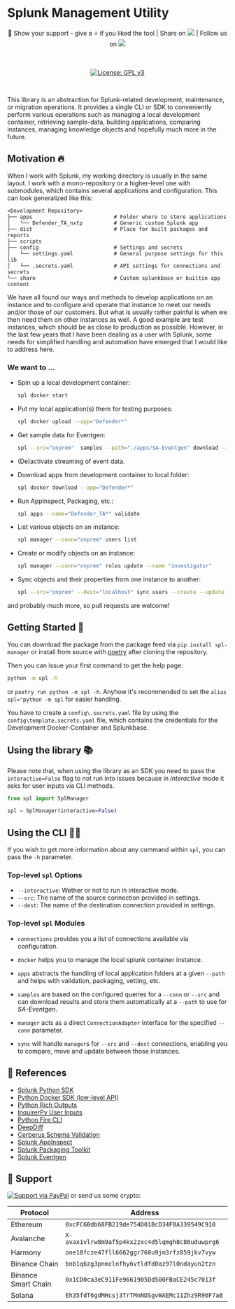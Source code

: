 # Splunk Management Utility

<div align="center" >🤝 Show your support - give a ⭐️ if you liked the tool | Share on
<a target="_blank" href='https://twitter.com/intent/tweet?url=https%3A%2F%2Fgithub.com%2Fnextpart%2Fspl-manager'><img src='https://img.shields.io/badge/Twitter-1DA1F2?logo=twitter&logoColor=white'/></a>
| Follow us on
 <a target="_blank" href='https://www.linkedin.com/company/69421851'><img src='https://img.shields.io/badge/LinkedIn-0077B5?logo=linkedin&logoColor=white'/></a>
</br></br></br>

[![License: GPL v3](https://img.shields.io/badge/License-GPLv3-blue.svg)](https://www.gnu.org/licenses/gpl-3.0)

</br>
</div>

This library is an abstraction for Splunk-related development, maintenance, or migration operations.
It provides a single CLI or SDK to conveniently perform various operations such as managing a local
development container, retrieving sample-data, building applications, comparing instances, managing
knowledge objects and hopefully much more in the future.

## Motivation 🔥

When I work with Splunk, my working directory is usually in the same layout. I work with a
mono-repository or a higher-level one with submodules, which contains several applications and
configuration. This can look generalized like this:

```
<Development Repository>
├── apps                          # Folder where to store applications
│   └── Defender_TA_nxtp          # Generic custom Splunk app
├── dist                          # Place for built packages and reports
├── scripts
├── config                        # Settings and secrets
│   └── settings.yaml             # General purpose settings for this lib
│   └── .secrets.yaml             # API settings for connections and secrets
└── share                         # Custom splunkbase or builtin app content
```

We have all found our ways and methods to develop applications on an instance and to configure and
operate that instance to meet our needs and/or those of our customers. But what is usually rather
painful is when we then need them on other instances as well. A good example are test instances,
which should be as close to production as possible. However, in the last few years that I have been
dealing as a user with Splunk, some needs for simplified handling and automation have emerged that I
would like to address here.

### We want to ...

- Spin up a local development container:

  ```bash
  spl docker start
  ```

- Put my local application(s) there for testing purposes:

  ```bash
  spl docker upload --app="Defender*"
  ```

- Get sample data for Eventgen:

  ```bash
  spl --src="onprem"  samples --path="./apps/SA-Eventgen" download --name="WinDefender"
  ```

- (De)activate streaming of event data.

- Download apps from development container to local folder:

  ```bash
  spl docker download --app="Defender*"
  ```

- Run AppInspect, Packaging, etc.:

  ```bash
  spl apps --name="Defender_TA*" validate
  ```

- List various objects on an instance:

  ```bash
  spl manager --conn="onprem" users list
  ```

- Create or modify objects on an instance:

  ```bash
  spl manager --conn="onprem" roles update --name "investigator"
  ```

- Sync objects and their properties from one instance to another:
  ```bash
  spl --src="onprem" --dest="localhost" sync users --create --update
  ```

and probably much more, so pull requests are welcome!

## Getting Started 🚀

You can download the package from the package feed via `pip install spl-manager` or install from
source with [poetry](https://python-poetry.org/) after cloning the repository.

Then you can issue your first command to get the help page:

```bash
python -m spl -h
```

or `poetry run python -m spl -h`. Anyhow it's recommended to set the `alias spl="python -m spl` for
easier handling.

You have to create a `config\.secrets.yaml` file by using the `config\template.secrets.yaml` file,
which contains the credentials for the Development Docker-Container and Splunkbase.

## Using the library 📚

Please note that, when using the library as an SDK you need to pass the `interactive=False` flag to
not run into issues because in _interactive_ mode it asks for user inputs via CLI methods.

```python
from spl import SplManager

spl = SplManager(interactive=False)
```

## Using the CLI 🧑‍💻

If you wish to get more information about any command within `spl`, you can pass the `-h` parameter.

### Top-level `spl` Options

- `--interactive`: Wether or not to run in interactive mode.
- `--src`: The name of the source connection provided in settings.
- `--dest`: The name of the destination connection provided in settings.

### Top-level `spl` Modules

- `connections` provides you a list of connections available via configuration.

- `docker` helps you to manage the local splunk container instance.

- `apps` abstracts the handling of local application folders at a given `--path` and helps with
  validation, packaging, vetting, etc.

- `samples` are based on the configured queries for a `--conn` or `--src` and can download results
  and store them automatically at a `--path` to use for _SA-Eventgen_.

- `manager` acts as a direct `ConnectionAdapter` interface for the specified `--conn` parameter.

- `sync` will handle `manager`s for `--src` and `--dest` connections, enabling you to compare, move
  and update between those instances.

## 🔗 References

- [Splunk Python SDK](https://docs.splunk.com/Documentation/PythonSDK)
- [Python Docker SDK (low-level API)](https://docker-py.readthedocs.io)
- [Python Rich Outputs](https://rich.readthedocs.io)
- [InquirerPy User Inputs](https://inquirerpy.readthedocs.io/)
- [Python Fire CLI](https://github.com/google/python-fire)
- [DeepDiff](https://zepworks.com/deepdiff/current/)
- [Cerberus Schema Validation](https://docs.python-cerberus.org/)
- [Splunk AppInspect](https://dev.splunk.com/enterprise/reference/appinspect)
- [Splunk Packaging Toolkit](https://dev.splunk.com/enterprise/reference/packagingtoolkit)
- [Splunk Eventgen](http://splunk.github.io/eventgen/)

## 🤩 Support

[![Support via PayPal](https://img.shields.io/badge/PayPal-00457C?style=for-the-badge&logo=paypal&logoColor=white)](https://www.paypal.com/donate/?hosted_button_id=UXNY3UEYKBJ7L)
or send us some crypto:

| Protocol            | Address                                         |
| ------------------- | ----------------------------------------------- |
| Ethereum            | `0xcFC6Bdb68FB219de754D01BcD34F8A339549C910`    |
| Avalanche           | `X-avax1vlrw8m9af5p4kx2zxc4d5lqmgh8c86uduwprg6` |
| Harmony             | `one18fcze47fll6662ggr760u9jm3rfz859jkv7vyw`    |
| Binance Chain       | `bnb1q6zg3pnmclnfhy6vtldfd0az97l0ndayun2tzn`    |
| Binance Smart Chain | `0x1CD0ca3eC911Fe9661905Dd500FBaCE245c7013f`    |
| Solana              | `Eh35fdT6gdMHcsj3TrTMnNDSgvWAEMc11Zhz9R96F7aB`  |
